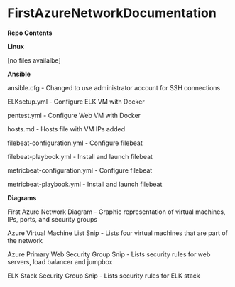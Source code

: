 # FirstAzureNetworkDocumentation


**Repo Contents**



**Linux**

[no files availalbe]



**Ansible**

ansible.cfg - Changed to use administrator account for SSH connections

ELKsetup.yml - Configure ELK VM with Docker

pentest.yml - Configure Web VM with Docker

hosts.md - Hosts file with VM IPs added

filebeat-configuration.yml - Configure filebeat

filebeat-playbook.yml - Install and launch filebeat

metricbeat-configuration.yml - Configure filebeat

metricbeat-playbook.yml - Install and launch filebeat



**Diagrams**

First Azure Network Diagram - Graphic representation of virtual machines, IPs, ports, and security groups

Azure Virtual Machine List Snip - Lists four virtual machines that are part of the network

Azure Primary Web Security Group Snip - Lists security rules for web servers, load balancer and jumpbox

ELK Stack Security Group Snip - Lists security rules for ELK stack
